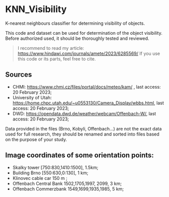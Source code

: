 # KNN_Visibility
K-nearest neighbours classifier for determining visibility of objects.

This code and dataset can be used for determination of the object visibility.
Before authorized used, it should be thoroughly tested and reviewed.

> I recommend to read my article: https://www.hindawi.com/journals/amete/2023/6285569/
> If you use this code or its parts, feel free to cite.

## Sources

- CHMI: https://www.chmi.cz/files/portal/docs/meteo/kam/ , last access: 20 February 2023;
- University of Utah: https://home.chpc.utah.edu/~u0553130/Camera_Display/wbbs.html, last access: 20 February 2023;
- DWD: https://opendata.dwd.de/weather/webcam/Offenbach-W/, last access: 20 February 2023;

Data provided in the files (Brno, Kobyli, Offenbach...) are not the exact data used for full research, they should be renamed and sorted into files based on the purpose of your study.

## Image coordinates of some orientation points:

- Skalky tower [750:830,1410:1500], 1.5km;
- Building Brno [550:630,0:130], 1 km;
- Klinovec cable car 150 m ;
- Offenbach Central Bank 1502,1705,1997, 2099, 3 km;
- Offenbach Commerzbank 1549,1699,1935,1985, 5 km;
